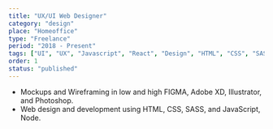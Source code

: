 ```yaml
---
title: "UX/UI Web Designer"
category: "design"
place: "Homeoffice"
type: "Freelance"
period: "2018 - Present"
tags: ["UI", "UX", "Javascript", "React", "Design", "HTML", "CSS", "SASS", "Astro", "Web", "Wireframe", "Mockeups", "Adobe"]
order: 1
status: "published"
---
```


- Mockups and Wireframing in low and high FIGMA, Adobe XD, Illustrator, and Photoshop.
- Web design and development using HTML, CSS, SASS, and JavaScript, Node.
